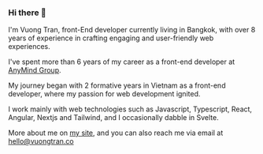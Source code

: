 ### Hi there 👋

I'm Vuong Tran, front-End developer currently living in Bangkok, with over 8 years of experience in crafting engaging and user-friendly web experiences.

I've spent more than 6 years of my career as a front-end developer at [AnyMind Group](https://anymindgroup.com/).

My journey began with 2 formative years in Vietnam as a front-end developer, where my passion for web development ignited.

I work mainly with web technologies such as Javascript, Typescript, React, Angular, Nextjs and Tailwind, and I occasionally dabble in Svelte.

More about me on [my site](http://vuongtran.co/), and you can also reach me via email at [hello@vuongtran.co](mailto:hello@vuongtran.co)
